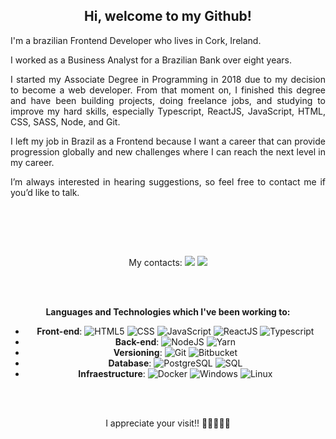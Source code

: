 <!-- Description -->
## <div align="center">Hi, welcome to my Github!</div>
<div align="justify">
<p>I'm a brazilian Frontend Developer who lives in Cork, Ireland.</p>
<p>I worked as a Business Analyst for a Brazilian Bank over eight years.</p>
<p>I started my Associate Degree in Programming in 2018 due to my decision to become a web developer. From that moment on, I finished this degree and have been building projects, doing freelance jobs, and studying to improve my hard skills, especially Typescript, ReactJS, JavaScript, HTML, CSS, SASS, Node, and Git.</p>

<p>I left my job in Brazil as a Frontend because I want a career that can provide progression globally and new challenges where I can reach the next level in my career.</p>
 
 <p> I’m always interested in hearing suggestions, so feel free to contact me if you’d like to talk.</p>
 
<br>

<br><br>

 <!-- Contacts -->
 <div align="center">
My contacts:   
<a href="https://www.linkedin.com/in/renan-veronez-drechsler-54a4801a3/" target="_blank"><img src="https://img.shields.io/badge/-LinkedIn-%230077B5?style=for-the-badge&logo=linkedin&logoColor=white"></a> 
<a href="https://app.rocketseat.com.br/me/renan-veronez-drechsler-05266" target="_blank"><img src="https://img.shields.io/badge/-Rocketseat-000?style=for-the-badge&logo=rocketseat&logoColor=black"></a>


<!-- Skills -->
<br><br>

**Languages and Technologies which I've been working to:**
- **Front-end**: ![HTML5](https://img.shields.io/badge/-HTML5-333333?style=flat&logo=HTML5) ![CSS](https://img.shields.io/badge/-CSS-333333?style=flat&logo=CSS3&logoColor=1572B6) ![JavaScript](https://img.shields.io/badge/-JavaScript-333333?style=flat&logo=javascript) ![ReactJS](https://img.shields.io/badge/-React-333333?style=flat&logo=react) ![Typescript](https://img.shields.io/badge/-Typescript-333333?style=flat&logo=typescript)
- **Back-end**: ![NodeJS](https://img.shields.io/badge/-Node.JS-333333?style=flat&logo=node.js) ![Yarn](https://img.shields.io/badge/-Yarn-333333?style=flat&logo=yarn&logoColor=007ACC) 
- **Versioning**: ![Git](https://img.shields.io/badge/-Git-333333?style=flat&logo=git) ![Bitbucket](https://img.shields.io/badge/-Bitbucket-333333?style=flat&logo=Bitbucket)
- **Database**: ![PostgreSQL](https://img.shields.io/badge/-PostgreSQL-333333?style=flat&logo=postgresql) ![SQL](https://img.shields.io/badge/-SQL-333333?style=flat&logo=sql)
- **Infraestructure**: ![Docker](https://img.shields.io/badge/-Docker-333333?style=flat&logo=docker) ![Windows](https://img.shields.io/badge/-Windows-333333?style=flat&logo=windows) ![Linux](https://img.shields.io/badge/-Linux-333333?style=flat&logo=Linux) 

<br><br>

<div align="center"> I appreciate your visit!! 🙋🏻‍♂️🙏🏽</div>
